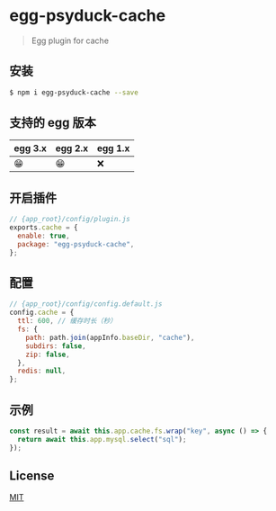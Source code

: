 # egg-psyduck-cache

> Egg plugin for cache

## 安装

```bash
$ npm i egg-psyduck-cache --save
```

## 支持的 egg 版本

| egg 3.x | egg 2.x | egg 1.x |
| ------- | ------- | ------- |
| 😁      | 😁      | ❌      |

## 开启插件

```js
// {app_root}/config/plugin.js
exports.cache = {
  enable: true,
  package: "egg-psyduck-cache",
};
```

## 配置

```js
// {app_root}/config/config.default.js
config.cache = {
  ttl: 600, // 缓存时长（秒）
  fs: {
    path: path.join(appInfo.baseDir, "cache"),
    subdirs: false,
    zip: false,
  },
  redis: null,
};
```

## 示例

```js
const result = await this.app.cache.fs.wrap("key", async () => {
  return await this.app.mysql.select("sql");
});
```

## License

[MIT](LICENSE)
